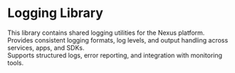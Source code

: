 # Logging Library

This library contains shared logging utilities for the Nexus platform.  
Provides consistent logging formats, log levels, and output handling across services, apps, and SDKs.  
Supports structured logs, error reporting, and integration with monitoring tools.
